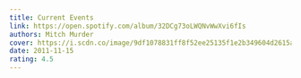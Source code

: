 ```yaml
---
title: Current Events
link: https://open.spotify.com/album/32DCg73oLWQNvWwXvi6fIs
authors: Mitch Murder
cover: https://i.scdn.co/image/9df1078831ff8f52ee25135f1e2b349604d2615a
date: 2011-11-15
rating: 4.5
---
```

